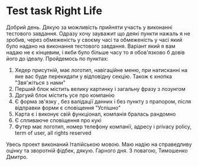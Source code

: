 # Test task Right Life

Добрий день.
Дякую за можливість прийняти участь у виконанні тестового завдання.
Одразу хочу зауважит що деякі пункти нажаль я не зробив, через обмеженість у своєму часі та обмеженість у часі який було надано на виконання тестового
завдання.
Варіант який я вам надаю не є кінцевим, і якби було більше часу то я обов'язково б довів його до ідеалу.
Пройдемось по пунктах:

1) Хедер присутній, має логотип, навігаційне меню, при натисканні на яке вас буде перекидати у відповідну секцію. Також є кнопка "Звя'жіться з нами"
2) Перший блок містить велику картинку і загальну фразу з лозунгом
3) Дргуий блок містить усе про компанію
4) Є форма зв'язку , без валідації данних і без пункту з прапором, після відправки форми є сповіщення "Успішно"
5) Карта є і виконує свій функціонал, компанія бралась рандомно 
6) Є спливаюче сповіщення про кукі
7) Футер має логотип, номер телефону компанії, адресу і privacy policy, term of user, all rights reserved

Увесь проект виконаний Італійською мовою.
Маю надію на справедливу оцінку та зворотній фідбек, дякую.
Гарного дня.
З повагою, Тимошенко Дмитро.